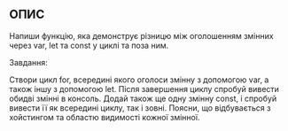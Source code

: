## ОПИС

Напиши функцію, яка демонструє різницю між оголошенням змінних через var, let та const у циклі та поза ним.

Завдання:

Створи цикл for, всередині якого оголоси змінну з допомогою var, а також іншу з допомогою let.
Після завершення циклу спробуй вивести обидві змінні в консоль.
Додай також ще одну змінну const, і спробуй вивести її як всередині циклу, так і зовні.
Поясни, що відбувається з хойстингом та областю видимості кожної змінної.